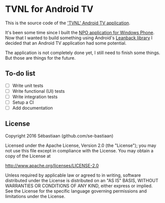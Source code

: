TVNL for Android TV
=========================

This is the source code of the ['TVNL' Android TV application](https://play.google.com/store/apps/details?id=eu.se_bastiaan.tvnl).

It's been some time since I built the [NPO application for Windows Phone](https://github.com/se-bastiaan/TVNL-WindowsPhone). Now that I wanted to build something using Android's [Leanback library](http://developer.android.com/tools/support-library/features.html#v17-leanback) I decided that an Android TV application had some potential.

The application is not completely done yet, I still need to finish some things. But those are things for the future.

## To-do list

- [ ] Write unit tests
- [ ] Write functional (UI) tests
- [ ] Write integration tests
- [ ] Setup a CI
- [ ] Add documentation

## License

Copyright 2016 Sébastiaan (github.com/se-bastiaan)

Licensed under the Apache License, Version 2.0 (the "License");
you may not use this file except in compliance with the License.
You may obtain a copy of the License at

   http://www.apache.org/licenses/LICENSE-2.0

Unless required by applicable law or agreed to in writing, software
distributed under the License is distributed on an "AS IS" BASIS,
WITHOUT WARRANTIES OR CONDITIONS OF ANY KIND, either express or implied.
See the License for the specific language governing permissions and
limitations under the License.